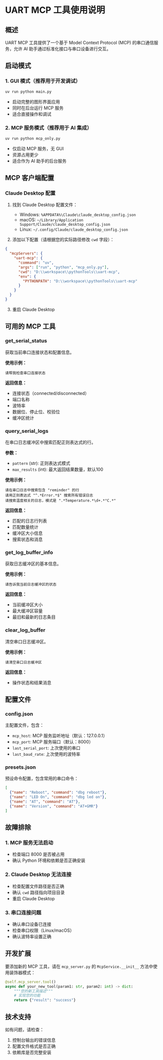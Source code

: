 # UART MCP 工具使用说明

## 概述

UART MCP 工具提供了一个基于 Model Context Protocol (MCP) 的串口通信服务，允许 AI 助手通过标准化接口与串口设备进行交互。

## 启动模式

### 1. GUI 模式（推荐用于开发调试）
```bash
uv run python main.py
```
- 启动完整的图形界面应用
- 同时在后台运行 MCP 服务
- 适合直接操作和调试

### 2. MCP 服务模式（推荐用于 AI 集成）
```bash
uv run python mcp_only.py
```
- 仅启动 MCP 服务，无 GUI
- 资源占用更少
- 适合作为 AI 助手的后台服务

## MCP 客户端配置

### Claude Desktop 配置

1. 找到 Claude Desktop 配置文件：
   - Windows: `%APPDATA%\Claude\claude_desktop_config.json`
   - macOS: `~/Library/Application Support/Claude/claude_desktop_config.json`
   - Linux: `~/.config/Claude/claude_desktop_config.json`

2. 添加以下配置（请根据您的实际路径修改 `cwd` 字段）：

```json
{
  "mcpServers": {
    "uart-mcp": {
      "command": "uv",
      "args": ["run", "python", "mcp_only.py"],
      "cwd": "D:\\workspace\\pythonTools\\uart-mcp",
      "env": {
        "PYTHONPATH": "D:\\workspace\\pythonTools\\uart-mcp"
      }
    }
  }
}
```

3. 重启 Claude Desktop

## 可用的 MCP 工具

### get_serial_status
获取当前串口连接状态和配置信息。

**使用示例：**
```
请帮我检查串口连接状态
```

**返回信息：**
- 连接状态（connected/disconnected）
- 端口名称
- 波特率
- 数据位、停止位、校验位
- 缓冲区统计

### query_serial_logs
在串口日志缓冲区中搜索匹配正则表达式的行。

**参数：**
- `pattern` (str): 正则表达式模式
- `max_results` (int): 最大返回结果数量，默认100

**使用示例：**
```
请在串口日志中搜索包含 "reminder" 的行
请用正则表达式 "^.*Error.*$" 搜索所有错误日志
请搜索温度相关的日志，模式是 ".*Temperature.*\d+.*°C.*"
```

**返回信息：**
- 匹配的日志行列表
- 匹配数量统计
- 缓冲区大小信息
- 搜索状态和消息

### get_log_buffer_info
获取日志缓冲区的基本信息。

**使用示例：**
```
请告诉我当前日志缓冲区的状态
```

**返回信息：**
- 当前缓冲区大小
- 最大缓冲区容量
- 最旧和最新的日志条目

### clear_log_buffer
清空串口日志缓冲区。

**使用示例：**
```
请清空串口日志缓冲区
```

**返回信息：**
- 操作状态和结果消息

## 配置文件

### config.json
主配置文件，包含：
- `mcp_host`: MCP 服务监听地址（默认：127.0.0.1）
- `mcp_port`: MCP 服务端口（默认：8000）
- `last_serial_port`: 上次使用的串口
- `last_baud_rate`: 上次使用的波特率

### presets.json
预设命令配置，包含常用的串口命令：
```json
[
  {"name": "Reboot", "command": "dbg reboot"},
  {"name": "LED On", "command": "dbg led on"},
  {"name": "AT", "command": "AT"},
  {"name": "Version", "command": "AT+GMR"}
]
```

## 故障排除

### 1. MCP 服务无法启动
- 检查端口 8000 是否被占用
- 确认 Python 环境和依赖是否正确安装

### 2. Claude Desktop 无法连接
- 检查配置文件路径是否正确
- 确认 `cwd` 路径指向项目目录
- 重启 Claude Desktop

### 3. 串口连接问题
- 确认串口设备已连接
- 检查串口权限（Linux/macOS）
- 确认波特率设置正确

## 开发扩展

要添加新的 MCP 工具，请在 `mcp_server.py` 的 `McpService.__init__` 方法中使用装饰器模式：

```python
@self.mcp_server.tool()
async def your_new_tool(param1: str, param2: int) -> dict:
    """您的新工具描述"""
    # 实现您的功能
    return {"result": "success"}
```

## 技术支持

如有问题，请检查：
1. 控制台输出的错误信息
2. 配置文件格式是否正确
3. 依赖库是否完整安装 